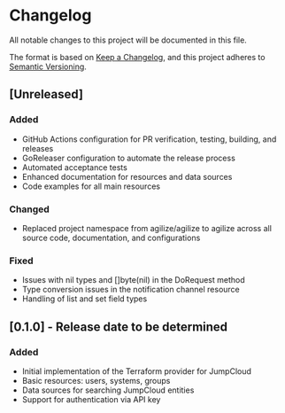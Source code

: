 # Changelog

All notable changes to this project will be documented in this file.

The format is based on [Keep a Changelog](https://keepachangelog.com/en/1.0.0/),
and this project adheres to [Semantic Versioning](https://semver.org/spec/v2.0.0.html).

## [Unreleased]

### Added
- GitHub Actions configuration for PR verification, testing, building, and releases
- GoReleaser configuration to automate the release process
- Automated acceptance tests
- Enhanced documentation for resources and data sources
- Code examples for all main resources

### Changed
- Replaced project namespace from agilize/agilize to agilize across all source code, documentation, and configurations

### Fixed
- Issues with nil types and []byte(nil) in the DoRequest method
- Type conversion issues in the notification channel resource
- Handling of list and set field types

## [0.1.0] - Release date to be determined

### Added
- Initial implementation of the Terraform provider for JumpCloud
- Basic resources: users, systems, groups
- Data sources for searching JumpCloud entities
- Support for authentication via API key 